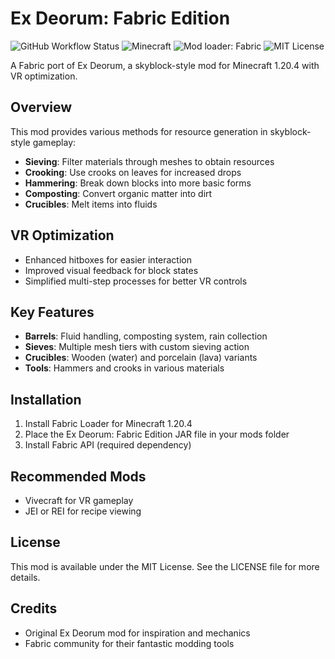 # Ex Deorum: Fabric Edition

![GitHub Workflow Status](https://img.shields.io/github/workflow/status/CHANGE_ME/exdeorum-fabric/Build)
![Minecraft](https://img.shields.io/badge/Minecraft-1.20.4-green)
![Mod loader: Fabric](https://img.shields.io/badge/Mod%20Loader-Fabric-blue)
![MIT License](https://img.shields.io/badge/License-MIT-blue)

A Fabric port of Ex Deorum, a skyblock-style mod for Minecraft 1.20.4 with VR optimization.

## Overview

This mod provides various methods for resource generation in skyblock-style gameplay:

- **Sieving**: Filter materials through meshes to obtain resources
- **Crooking**: Use crooks on leaves for increased drops
- **Hammering**: Break down blocks into more basic forms
- **Composting**: Convert organic matter into dirt
- **Crucibles**: Melt items into fluids

## VR Optimization

- Enhanced hitboxes for easier interaction
- Improved visual feedback for block states
- Simplified multi-step processes for better VR controls

## Key Features

- **Barrels**: Fluid handling, composting system, rain collection
- **Sieves**: Multiple mesh tiers with custom sieving action
- **Crucibles**: Wooden (water) and porcelain (lava) variants
- **Tools**: Hammers and crooks in various materials

## Installation

1. Install Fabric Loader for Minecraft 1.20.4
2. Place the Ex Deorum: Fabric Edition JAR file in your mods folder
3. Install Fabric API (required dependency)

## Recommended Mods

- Vivecraft for VR gameplay
- JEI or REI for recipe viewing

## License

This mod is available under the MIT License. See the LICENSE file for more details.

## Credits

- Original Ex Deorum mod for inspiration and mechanics
- Fabric community for their fantastic modding tools